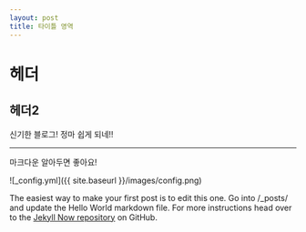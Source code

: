 ```yaml
---
layout: post
title: 타이틀 영역
---
```


# 헤더

## 헤더2

신기한 블로그! 정마 쉽게 되네!!

--------------

마크다운 알아두면 좋아요!


![_config.yml]({{ site.baseurl }}/images/config.png)

The easiest way to make your first post is to edit this one. Go into /_posts/ and update the Hello World markdown file. For more instructions head over to the [Jekyll Now repository](https://github.com/barryclark/jekyll-now) on GitHub. 

